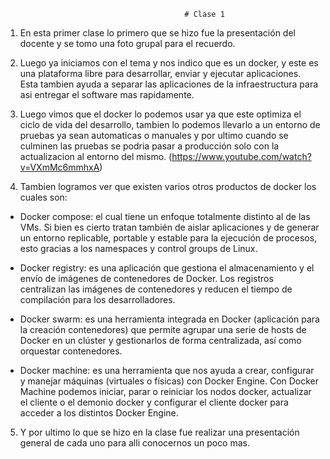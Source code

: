                                             # Clase 1

1. En esta primer clase lo primero que se hizo fue la presentación del docente y se tomo una foto grupal para el recuerdo.

2. Luego ya iniciamos con el tema y nos indico que es un docker, y este es una plataforma libre para desarrollar, enviar y ejecutar aplicaciones. Esta tambien ayuda a separar las aplicaciones de la infraestructura para asi entregar el software mas rapidamente.

3. Luego vimos que el docker lo podemos usar ya que este optimiza el ciclo de vida del desarrollo, tambien lo podemos llevarlo a un entorno de pruebas ya sean automaticas o manuales y por ultimo cuando se culminen las pruebas se podria pasar a producción solo con la actualizacion al entorno del mismo.
(https://www.youtube.com/watch?v=VXmMc6mmhxA)

4. Tambien logramos ver que existen varios otros productos de docker los cuales son: 

* Docker compose: el cual tiene un enfoque totalmente distinto al de las VMs. Si bien es cierto tratan también de aislar aplicaciones y de generar un entorno replicable, portable y estable para la ejecución de procesos, esto gracias a los namespaces y control groups de Linux.

* Docker registry: es una aplicación que gestiona el almacenamiento y el envío de imágenes de contenedores de Docker. Los registros centralizan las imágenes de contenedores y reducen el tiempo de compilación para los desarrolladores.

* Docker swarm: es una herramienta integrada en Docker (aplicación para la creación contenedores) que permite agrupar una serie de hosts de Docker en un clúster y gestionarlos de forma centralizada, así como orquestar contenedores.

* Docker machine: es una herramienta que nos ayuda a crear, configurar y manejar máquinas (virtuales o físicas) con Docker Engine. Con Docker Machine podemos iniciar, parar o reiniciar los nodos docker, actualizar el cliente o el demonio docker y configurar el cliente docker para acceder a los distintos Docker Engine.

5. Y por ultimo lo que se hizo en la clase fue realizar una presentación general de cada uno para alli conocernos un poco mas.